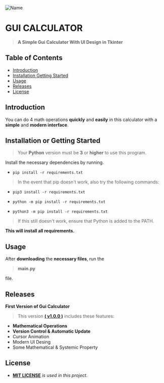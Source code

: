 ![Name](https://user-images.githubusercontent.com/102368077/160462022-d8ffe5b0-216c-4542-b81f-9adc04a8d6da.png)

# GUI CALCULATOR

> **A Simple Gui Calculator With UI Design in Tkinter**

## Table of Contents

- [Introduction](#Introduction)
- [Installation Getting Started](#Installation-or-Getting-Started)
- [Usage](#Usage)
- [Releases](#Releases)
- [License](#License)

## Introduction
You can do 4 math operations **quickly** and **easily** in this calculator with a **simple** and **modern interface**.
## Installation or Getting Started
> Your **Python** version must be **3** or **higher** to use this program.

Install the necessary dependencies by running.
* `pip install -r requirements.txt`

> In the event that pip doesn't work, also try the following commands:
        
* `pip3 install -r requirements.txt`
         
* `python -m pip install -r requirements.txt`
         
* `python3 -m pip install -r requirements.txt`
         
> If this still doesn't work, ensure that Python is added to the PATH.
   
   
**This will install all requirements.**

## Usage

After **downloading** the **necessary files**, run the 

> **main.py**

file.

## Releases
**First Version of Gui Calculator**

> This version [**( v1.0.0 )**](https://github.com/destrochloridium/Gui-Calculator/releases/tag/v1.0.0) includes these features:

- **Mathematical Operations**
- **Version Control & Automatic Update**
- Cursor Animation
- Modern UI Desing
- Some Mathematical & Systemic Property

## License
- **[MIT LICENSE](http://opensource.org/licenses/mit-license.php)** *is used in this project.*
